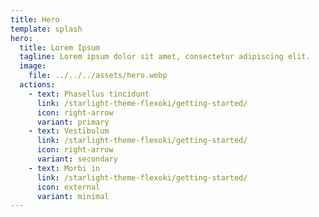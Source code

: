 ```yaml
---
title: Hero
template: splash
hero:
  title: Lorem Ipsum
  tagline: Lorem ipsum dolor sit amet, consectetur adipiscing elit.
  image:
    file: ../../../assets/hero.webp
  actions:
    - text: Phasellus tincidunt
      link: /starlight-theme-flexoki/getting-started/
      icon: right-arrow
      variant: primary
    - text: Vestibulum
      link: /starlight-theme-flexoki/getting-started/
      icon: right-arrow
      variant: secondary
    - text: Morbi in
      link: /starlight-theme-flexoki/getting-started/
      icon: external
      variant: minimal
---
```


